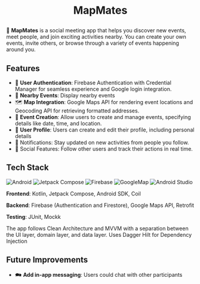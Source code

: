# <p align="center">MapMates</p>
:dancers: **MapMates** is a social meeting app that helps you discover new events, meet people, and join exciting activities nearby.
You can create your own events, invite others, or browse through a variety of events happening around you. 

## Features
- :key: **User Authentication**: Firebase Authentication with Credential Manager for seamless experience and Google login integration.
- :mag_right: **Nearby Events**: Display nearby events
- 🗺️ **Map Integration**: Google Maps API for rendering event locations and Geocoding API for retrieving formatted addresses.
- :tada: **Event Creation**: Allow users to create and manage events, specifying details like date, time, and location.
- :man: **User Profile**: Users can create and edit their profile, including personal details
- 🔔 Notifications: Stay updated on new activities from people you follow.
- 🤝 Social Features: Follow other users and track their actions in real time.
## Tech Stack

![Android](https://img.shields.io/badge/Android-3DDC84?style=for-the-badge&logo=android&logoColor=white)
![Jetpack Compose](https://img.shields.io/badge/Jetpack_Compose-ffffff?style=for-the-badge&logo=jetpackcompose)
![Firebase](https://img.shields.io/badge/firebase-ffca28?style=for-the-badge&logo=firebase&logoColor=black)
![GoogleMap](https://img.shields.io/badge/Google_Map_Api-3d89fc?style=for-the-badge&logo=googlemaps&logoColor=white)
![Android Studio](https://img.shields.io/badge/Android_Studio-ffffff?style=for-the-badge&logo=androidstudio)

**Frontend**: Kotlin, Jetpack Compose, Android SDK, Coil

**Backend**: Firebase (Authentication and Firestore), Google Maps API, Retrofit

**Testing**: JUnit, Mockk

The app follows Clean Architecture and MVVM with a separation between the UI layer, domain layer, and data layer.
Uses Dagger Hilt for Dependency Injection

## Future Improvements
- 🗪 **Add in-app messaging**: Users could chat with other participants
